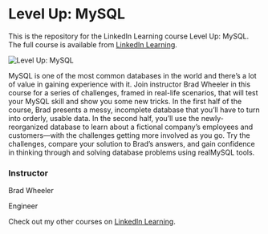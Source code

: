 # Level Up: MySQL
This is the repository for the LinkedIn Learning course Level Up: MySQL. The full course is available from [LinkedIn Learning][lil-course-url].

![Level Up: MySQL][lil-thumbnail-url] 

MySQL is one of the most common databases in the world and there’s a lot of value in gaining experience with it. Join instructor Brad Wheeler in this course for a series of challenges, framed in real-life scenarios, that will test your MySQL skill and show you some new tricks. In the first half of the course, Brad presents a messy, incomplete database that you’ll have to turn into orderly, usable data. In the second half, you’ll use the newly-reorganized database to learn about a fictional company’s employees and customers—with the challenges getting more involved as you go. Try the challenges, compare your solution to Brad’s answers, and gain confidence in thinking through and solving database problems using realMySQL tools.


### Instructor

Brad Wheeler 
                            
Engineer

                            

Check out my other courses on [LinkedIn Learning](https://www.linkedin.com/learning/instructors/brad-wheeler).

[lil-course-url]: https://www.linkedin.com/learning/level-up-mysql?dApp=59033956&leis=LAA
[lil-thumbnail-url]: https://media.licdn.com/dms/image/D560DAQHUMq18_9Qvjw/learning-public-crop_675_1200/0/1690487358139?e=2147483647&v=beta&t=yWdWRxIMBG_04rpbe7-YPtiZv_CUQeQ4ZHlAQp1U7OQ
